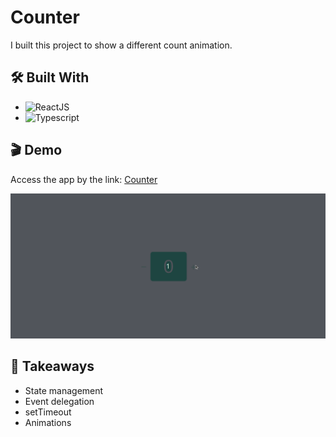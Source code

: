 # Counter

I built this project to show a different count animation.

## 🛠️ Built With

- ![ReactJS](https://img.shields.io/badge/React-20232A?style=for-the-badge&logo=react&logoColor=61DAFB)
- ![Typescript](https://img.shields.io/badge/TypeScript-007ACC?style=for-the-badge&logo=typescript&logoColor=white)

## 🎬 Demo

Access the app by the link: [Counter](https://counter-0to99.netlify.app/)

![](https://github.com/flaviosp15/counter/blob/main/demo/demo.gif)

## 🧠 Takeaways

- State management
- Event delegation
- setTimeout
- Animations
